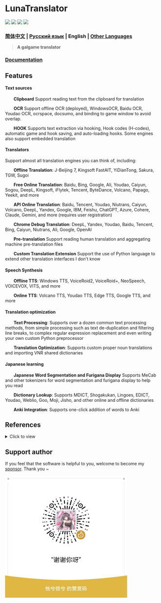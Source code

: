 # LunaTranslator 
  
<p align="left">
    <a href="./LICENSE"><img src="https://img.shields.io/github/license/HIllya51/LunaTranslator"></a>
    <a href="https://lunatranslator.xyz/Github/LunaTranslator/releases"><img src="https://img.shields.io/github/v/release/HIllya51/LunaTranslator?color=ffa"></a>
    <a href="https://lunatranslator.xyz/Github/LunaTranslator/releases/latest/download/LunaTranslator.zip" target="_blank"><img src="https://img.shields.io/badge/download_64bit-blue"/></a> <a href="https://lunatranslator.xyz/Github/LunaTranslator/releases/latest/download/LunaTranslator_x86.zip" target="_blank"><img src="https://img.shields.io/badge/download_32bit-blue"/></a>
</p>
 
### [简体中文](README.md) | [Русский язык](README_ru.md) |  English | [Other Languages](otherlang.md) 

> **A galgame translator**

### <a href="https://docs.lunatranslator.xyz/#/en/" target="_blank">Documentation</a> 


## Features

#### Text sources

&emsp;&emsp;**Clipboard** Support reading text from the clipboard for translation

&emsp;&emsp;**OCR** Support offline OCR (deployed), WindowsOCR, Baidu OCR, Youdao OCR, ocrspace, docsumo, and binding to game window to avoid overlap.

&emsp;&emsp;**HOOK** Supports text extraction via hooking, Hook codes (H-codes), automatic game and hook saving, and auto-loading hooks. Some engines also support embedded translation

#### Translators

Support almost all translation engines you can think of, including:

&emsp;&emsp;**Offline Translation**: J-Beijing 7, Kingsoft FastAIT, YiDianTong, Sakura, TGW, Sugoi

&emsp;&emsp;**Free Online Translation**: Baidu, Bing, Google, Ali, Youdao, Caiyun, Sogou, DeepL, Kingsoft, iFlytek, Tencent, ByteDance, Volcano, Papago, Yeekit, and more

&emsp;&emsp;**API Online Translation**: Baidu, Tencent, Youdao, Niutrans, Caiyun, Volcano, DeepL, Yandex, Google, IBM, Feishu, ChatGPT, Azure, Cohere, Claude, Gemini, and more (requires user registration)

&emsp;&emsp;**Chrome Debug Translation**: DeepL, Yandex, Youdao, Baidu, Tencent, Bing, Caiyun, Niutrans, Ali, Google, OpenAI

&emsp;&emsp;**Pre-translation** Support reading human translation and aggregating machine pre-translation files

&emsp;&emsp;**Custom Translation Extension** Support the use of Python language to extend other translation interfaces I don't know


 


#### Speech Synthesis

&emsp;&emsp;**Offline TTS**: Windows TTS, VoiceRoid2, VoiceRoid+, NeoSpeech, VOICEVOX, VITS, and more

&emsp;&emsp;**Online TTS**: Volcano TTS, Youdao TTS, Edge TTS, Google TTS, and more

#### Translation optimization

&emsp;&emsp;**Text Processing**: Supports over a dozen common text processing methods, from simple processing such as text de-duplication and filtering line breaks, to complex regular expression replacement and even writing your own custom Python preprocessor 

&emsp;&emsp;**Translation Optimization**: Supports custom proper noun translations and importing VNR shared dictionaries

#### Japanese learning

&emsp;&emsp;**Japanese Word Segmentation and Furigana Display** Supports MeCab and other tokenizers for word segmentation and furigana display to help you read

&emsp;&emsp;**Dictionary Lookup**: Supports MDICT, Shogakukan, Lingoes, EDICT, Youdao, Weblio, Goo, Moji, Jisho, and other online and offline dictionaries

&emsp;&emsp;**Anki Integration**: Supports one-click addition of words to Anki


## References

<details>
<summary>Click to view</summary>

* [Artikash/Textractor](https://github.com/Artikash/Textractor)

* [RapidAI/RapidOcrOnnx](https://github.com/RapidAI/RapidOcrOnnx)

* [PaddlePaddle/PaddleOCR](https://github.com/PaddlePaddle/PaddleOCR)

* [UlionTse/translators](https://github.com/UlionTse/translators)

* [Blinue/Magpie](https://github.com/Blinue/Magpie)

* [nanokina/ebyroid](https://github.com/nanokina/ebyroid)

* [xupefei/Locale-Emulator](https://github.com/xupefei/Locale-Emulator)

* [InWILL/Locale_Remulator](https://github.com/InWILL/Locale_Remulator)

* [zxyacb/ntlea](https://github.com/zxyacb/ntlea)

* [@KirpichKrasniy](https://github.com/KirpichKrasniy)

</details>


 
## Support author
 
If you feel that the software is helpful to you, welcome to become my [sponsor](https://patreon.com/HIllya51). Thank you ~ 

<img src='.\\LunaTranslator\\files\\zan.jpg' style="height: 400px !important;">
